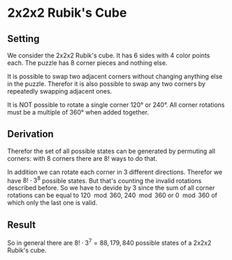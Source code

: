 # 2x2x2 Rubik's Cube

## Setting

We consider the 2x2x2 Rubik's cube. It has $6$ sides with $4$ color points each. The puzzle has $8$ corner pieces and nothing else.

It is possible to swap two adjacent corners without changing anything else in the puzzle. Therefor it is also possible to swap any two corners by repeatedly swapping adjacent ones.

It is NOT possible to rotate a single corner $120$° or $240$°. All corner rotations must be a multiple of $360$° when added together.

## Derivation

Therefor the set of all possible states can be generated by permuting all corners: with $8$ corners there are $8!$ ways to do that.

In addition we can rotate each corner in $3$ different directions. Therefor we have $8! \cdot 3^8$ possible states. But that's counting the invalid rotations described before. So we have to devide by $3$ since the sum of all corner rotations can be equal to $120 \mod 360$, $240\mod 360$ or $0\mod 360$ of which only the last one is valid.

## Result

So in general there are $8! \cdot 3^7 = 88,179,840$ possible states of a 2x2x2 Rubik's cube.